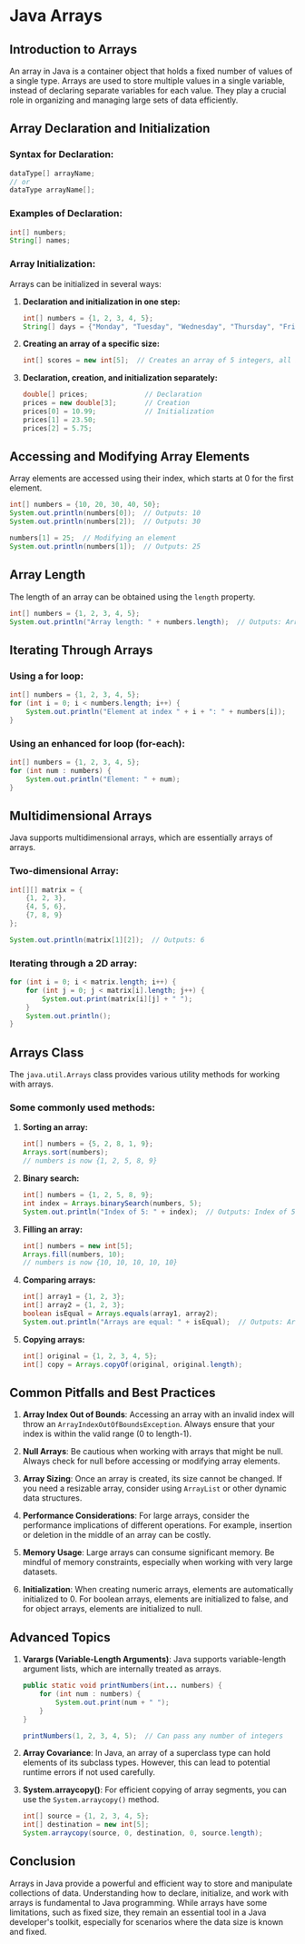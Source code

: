 # Java Arrays

## Introduction to Arrays

An array in Java is a container object that holds a fixed number of values of a single type. Arrays are used to store multiple values in a single variable, instead of declaring separate variables for each value. They play a crucial role in organizing and managing large sets of data efficiently.

## Array Declaration and Initialization

### Syntax for Declaration:
```java
dataType[] arrayName;
// or
dataType arrayName[];
```

### Examples of Declaration:
```java
int[] numbers;
String[] names;
```

### Array Initialization:

Arrays can be initialized in several ways:

1. **Declaration and initialization in one step:**
   ```java
   int[] numbers = {1, 2, 3, 4, 5};
   String[] days = {"Monday", "Tuesday", "Wednesday", "Thursday", "Friday"};
   ```

2. **Creating an array of a specific size:**
   ```java
   int[] scores = new int[5];  // Creates an array of 5 integers, all initialized to 0
   ```

3. **Declaration, creation, and initialization separately:**
   ```java
   double[] prices;              // Declaration
   prices = new double[3];       // Creation
   prices[0] = 10.99;            // Initialization
   prices[1] = 23.50;
   prices[2] = 5.75;
   ```

## Accessing and Modifying Array Elements

Array elements are accessed using their index, which starts at 0 for the first element.

```java
int[] numbers = {10, 20, 30, 40, 50};
System.out.println(numbers[0]);  // Outputs: 10
System.out.println(numbers[2]);  // Outputs: 30

numbers[1] = 25;  // Modifying an element
System.out.println(numbers[1]);  // Outputs: 25
```

## Array Length

The length of an array can be obtained using the `length` property.

```java
int[] numbers = {1, 2, 3, 4, 5};
System.out.println("Array length: " + numbers.length);  // Outputs: Array length: 5
```

## Iterating Through Arrays

### Using a for loop:
```java
int[] numbers = {1, 2, 3, 4, 5};
for (int i = 0; i < numbers.length; i++) {
    System.out.println("Element at index " + i + ": " + numbers[i]);
}
```

### Using an enhanced for loop (for-each):
```java
int[] numbers = {1, 2, 3, 4, 5};
for (int num : numbers) {
    System.out.println("Element: " + num);
}
```

## Multidimensional Arrays

Java supports multidimensional arrays, which are essentially arrays of arrays.

### Two-dimensional Array:
```java
int[][] matrix = {
    {1, 2, 3},
    {4, 5, 6},
    {7, 8, 9}
};

System.out.println(matrix[1][2]);  // Outputs: 6
```

### Iterating through a 2D array:
```java
for (int i = 0; i < matrix.length; i++) {
    for (int j = 0; j < matrix[i].length; j++) {
        System.out.print(matrix[i][j] + " ");
    }
    System.out.println();
}
```

## Arrays Class

The `java.util.Arrays` class provides various utility methods for working with arrays.

### Some commonly used methods:

1. **Sorting an array:**
   ```java
   int[] numbers = {5, 2, 8, 1, 9};
   Arrays.sort(numbers);
   // numbers is now {1, 2, 5, 8, 9}
   ```

2. **Binary search:**
   ```java
   int[] numbers = {1, 2, 5, 8, 9};
   int index = Arrays.binarySearch(numbers, 5);
   System.out.println("Index of 5: " + index);  // Outputs: Index of 5: 2
   ```

3. **Filling an array:**
   ```java
   int[] numbers = new int[5];
   Arrays.fill(numbers, 10);
   // numbers is now {10, 10, 10, 10, 10}
   ```

4. **Comparing arrays:**
   ```java
   int[] array1 = {1, 2, 3};
   int[] array2 = {1, 2, 3};
   boolean isEqual = Arrays.equals(array1, array2);
   System.out.println("Arrays are equal: " + isEqual);  // Outputs: Arrays are equal: true
   ```

5. **Copying arrays:**
   ```java
   int[] original = {1, 2, 3, 4, 5};
   int[] copy = Arrays.copyOf(original, original.length);
   ```

## Common Pitfalls and Best Practices

1. **Array Index Out of Bounds**: Accessing an array with an invalid index will throw an `ArrayIndexOutOfBoundsException`. Always ensure that your index is within the valid range (0 to length-1).

2. **Null Arrays**: Be cautious when working with arrays that might be null. Always check for null before accessing or modifying array elements.

3. **Array Sizing**: Once an array is created, its size cannot be changed. If you need a resizable array, consider using `ArrayList` or other dynamic data structures.

4. **Performance Considerations**: For large arrays, consider the performance implications of different operations. For example, insertion or deletion in the middle of an array can be costly.

5. **Memory Usage**: Large arrays can consume significant memory. Be mindful of memory constraints, especially when working with very large datasets.

6. **Initialization**: When creating numeric arrays, elements are automatically initialized to 0. For boolean arrays, elements are initialized to false, and for object arrays, elements are initialized to null.

## Advanced Topics

1. **Varargs (Variable-Length Arguments)**: Java supports variable-length argument lists, which are internally treated as arrays.
   ```java
   public static void printNumbers(int... numbers) {
       for (int num : numbers) {
           System.out.print(num + " ");
       }
   }
   
   printNumbers(1, 2, 3, 4, 5);  // Can pass any number of integers
   ```

2. **Array Covariance**: In Java, an array of a superclass type can hold elements of its subclass types. However, this can lead to potential runtime errors if not used carefully.

3. **System.arraycopy()**: For efficient copying of array segments, you can use the `System.arraycopy()` method.
   ```java
   int[] source = {1, 2, 3, 4, 5};
   int[] destination = new int[5];
   System.arraycopy(source, 0, destination, 0, source.length);
   ```

## Conclusion

Arrays in Java provide a powerful and efficient way to store and manipulate collections of data. Understanding how to declare, initialize, and work with arrays is fundamental to Java programming. While arrays have some limitations, such as fixed size, they remain an essential tool in a Java developer's toolkit, especially for scenarios where the data size is known and fixed.
